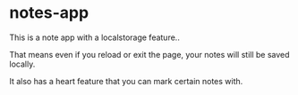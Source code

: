 # notes-app

This is a note app with a localstorage feature..

That means even if you reload or exit the page, your notes will still be saved locally.
 
It also has a heart feature that you can mark certain notes with.
